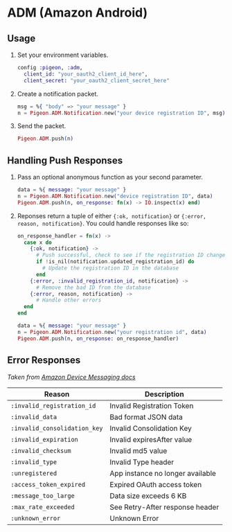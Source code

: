 # ADM (Amazon Android)

## Usage

1. Set your environment variables.

    ```elixir
    config :pigeon, :adm,
      client_id: "your_oauth2_client_id_here",
      client_secret: "your_oauth2_client_secret_here"
    ```

2. Create a notification packet.

    ```elixir
    msg = %{ "body" => "your message" }
    n = Pigeon.ADM.Notification.new("your device registration ID", msg)
    ```

3. Send the packet.

    ```elixir
    Pigeon.ADM.push(n)
    ```

## Handling Push Responses

1. Pass an optional anonymous function as your second parameter.

    ```elixir
    data = %{ message: "your message" }
    n = Pigeon.ADM.Notification.new("device registration ID", data)
    Pigeon.ADM.push(n, on_response: fn(x) -> IO.inspect(x) end)
    ```

2. Reponses return a tuple of either `{:ok, notification}` or `{:error, reason, notification}`. You could handle responses like so:

    ```elixir
    on_response_handler = fn(x) ->
      case x do
        {:ok, notification} ->
          # Push successful, check to see if the registration ID changed
          if !is_nil(notification.updated_registration_id) do
            # Update the registration ID in the database
          end
        {:error, :invalid_registration_id, notification} ->
          # Remove the bad ID from the database
        {:error, reason, notification} ->
          # Handle other errors
      end
    end

    data = %{ message: "your message" }
    n = Pigeon.ADM.Notification.new("your registration id", data)
    Pigeon.ADM.push(n, on_response: on_response_handler)
    ```

## Error Responses

*Taken from [Amazon Device Messaging docs](https://developer.amazon.com/public/apis/engage/device-messaging/tech-docs/06-sending-a-message)*

|Reason                           |Description                      |
|---------------------------------|---------------------------------|
|`:invalid_registration_id`       |Invalid Registration Token       |
|`:invalid_data`                  |Bad format JSON data             |
|`:invalid_consolidation_key`     |Invalid Consolidation Key        |
|`:invalid_expiration`            |Invalid expiresAfter value       |
|`:invalid_checksum`              |Invalid md5 value                |
|`:invalid_type`                  |Invalid Type header              |
|`:unregistered`                  |App instance no longer available |
|`:access_token_expired`          |Expired OAuth access token       |
|`:message_too_large`             |Data size exceeds 6 KB           |
|`:max_rate_exceeded`             |See Retry-After response header  |
|`:unknown_error`                 |Unknown Error                    |
